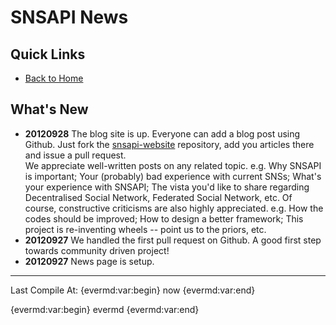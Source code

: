 # SNSAPI News

## Quick Links

   * [Back to Home](../index.html)

## What's New

   * **20120928**
   The blog site is up. 
   Everyone can add a blog post using Github. 
   Just fork the [snsapi-website](https://github.com/hupili/snsapi-website) repository,
   add you articles there and issue a pull request.  
   We appreciate well-written posts on any related topic. e.g. 
   Why SNSAPI is important; 
   Your (probably) bad experience with current SNSs; 
   What's your experience with SNSAPI;
   The vista you'd like to share regarding 
   Decentralised Social Network, Federated Social Network, etc. 
   Of course, constructive criticisms are also highly appreciated. 
   e.g. How the codes should be improved;
   How to design a better framework;
   This project is re-inventing wheels -- point us to the priors, etc. 
   * **20120927**
   We handled the first pull request on Github. 
   A good first step towards community driven project!
   * **20120927** 
   News page is setup.

----------------

Last Compile At: 
{evermd:var:begin}
now
{evermd:var:end}

{evermd:var:begin}
evermd
{evermd:var:end}
